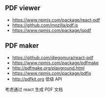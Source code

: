 PDF viewer 
---------------------
* https://www.npmjs.com/package/react-pdf
* https://github.com/mozilla/pdf.js
* https://www.npmjs.com/package/jspdf  

PDF maker
----------
* https://github.com/diegomura/react-pdf
* https://www.npmjs.com/package/pdfmake
* http://pdfmake.org/playground.html
* https://www.npmjs.com/package/pdfjs
* http://pdfkit.org 低级 API

考虑通过 react 生成 PDF 文档
